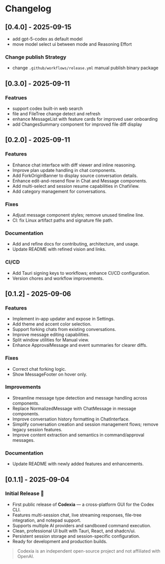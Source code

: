 # Changelog

## [0.4.0] - 2025-09-15

- add gpt-5-codex as default model
- move model select ui between mode and Reasoning Effort

### Change publish Strategy
- change `.github/workflows/release.yml` manual publish binary package

## [0.3.0] - 2025-09-11

### Featrues
- support codex built-in web search
- file and FileTree change detect and refresh
- enhance MessageList with feature cards for improved user onboarding
- add ChangesSummary component for improved file diff display

## [0.2.0] - 2025-09-11

### Features
- Enhance chat interface with diff viewer and inline reasoning.
- Improve plan update handling in chat components.
- Add ForkOriginBanner to display source conversation details.
- Enhance edit-and-resend flow in Chat and Message components.
- Add multi-select and session resume capabilities in ChatView.
- Add category management for conversations.

### Fixes
- Adjust message component styles; remove unused timeline line.
- CI: fix Linux artifact paths and signature file path.

### Documentation
- Add and refine docs for contributing, architecture, and usage.
- Update README with refined vision and links.

### CI/CD
- Add Tauri signing keys to workflows; enhance CI/CD configuration.
- Version chores and workflow improvements.

## [0.1.2] - 2025-09-06

### Features
- Implement in-app updater and expose in Settings.
- Add theme and accent color selection.
- Support forking chats from existing conversations.
- Improve message editing capabilities.
- Split window utilities for Manual view.
- Enhance ApprovalMessage and event summaries for clearer diffs.

### Fixes
- Correct chat forking logic.
- Show MessageFooter on hover only.

### Improvements
- Streamline message type detection and message handling across components.
- Replace NormalizedMessage with ChatMessage in message components.
- Improve conversation history formatting in ChatInterface.
- Simplify conversation creation and session management flows; remove legacy session features.
- Improve content extraction and semantics in command/approval messages.

### Documentation
- Update README with newly added features and enhancements.

## [0.1.1] - 2025-09-04

### Initial Release 🚀
- First public release of **Codexia** — a cross-platform GUI for the Codex CLI.
- Features multi-session chat, live streaming responses, file-tree integration, and notepad support.
- Supports multiple AI providers and sandboxed command execution.
- Clean, professional UI built with Tauri, React, and shadcn/ui.
- Persistent session storage and session-specific configuration.
- Ready for development and production builds.

> Codexia is an independent open-source project and not affiliated with OpenAI.

